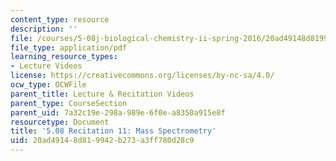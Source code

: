 ```yaml
---
content_type: resource
description: ''
file: /courses/5-08j-biological-chemistry-ii-spring-2016/20ad49148d819942b273a3ff780d28c9_MIT5_08jS16r11.pdf
file_type: application/pdf
learning_resource_types:
- Lecture Videos
license: https://creativecommons.org/licenses/by-nc-sa/4.0/
ocw_type: OCWFile
parent_title: Lecture & Recitation Videos
parent_type: CourseSection
parent_uid: 7a32c19e-298a-989e-6f0e-a8350a915e8f
resourcetype: Document
title: '5.08 Recitation 11: Mass Spectrometry'
uid: 20ad4914-8d81-9942-b273-a3ff780d28c9
---
```

